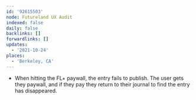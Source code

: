 ```yaml
---
id: '92615503'
node: Futureland UX Audit
indexed: false
daily: false
backlinks: []
forwardlinks: []
updates:
  - '2021-10-24'
places:
  - 'Berkeley, CA'
---
```

- When hitting the FL+ paywall, the entry fails to publish. The  user gets they paywall, and if they pay they return to their journal to find the entry has disappeared. 
